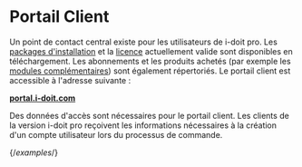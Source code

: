 # Portail Client

Un point de contact central existe pour les utilisateurs de i-doit pro. Les [packages d'installation](../installation/index.md) et la [licence](../maintenance-and-operation/activate-license.md) actuellement valide sont disponibles en téléchargement. Les abonnements et les produits achetés (par exemple les [modules complémentaires](../i-doit-pro-add-ons/index.md)) sont également répertoriés. Le portail client est accessible à l'adresse suivante :

**[portal.i-doit.com](https://portal.i-doit.com/)**

Des données d'accès sont nécessaires pour le portail client. Les clients de la version i-doit pro reçoivent les informations nécessaires à la création d'un compte utilisateur lors du processus de commande.

{/*examples*/}
